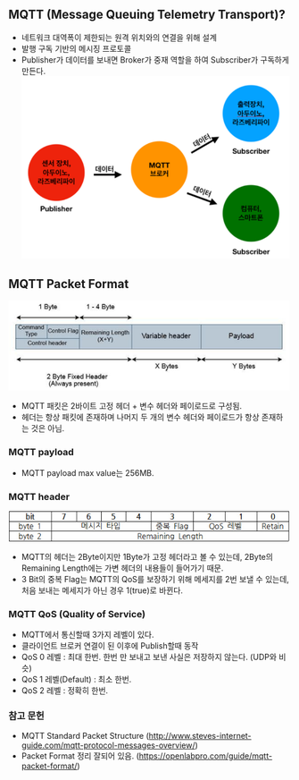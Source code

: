 ## MQTT (Message Queuing Telemetry Transport)?

-   네트워크 대역폭이 제한되는 원격 위치와의 연결을 위해 설계
-   발행 구독 기반의 메시징 프로토콜
-   Publisher가 데이터를 보내면 Broker가 중재 역할을 하여 Subscriber가 구독하게 만든다.
    ![](../img/mqtt_comm.PNG)

## MQTT Packet Format

![](../img/mqtt_packet_format.PNG)

-   MQTT 패킷은 2바이트 고정 헤더 + 변수 헤더와 페이로드로 구성됨.
-   헤더는 항상 패킷에 존재하며 나머지 두 개의 변수 헤더와 페이로드가 항상 존재하는 것은 아님.

### MQTT payload

-   MQTT payload max value는 256MB.

### MQTT header

![](../img/mqtt-header.PNG)

-   MQTT의 헤더는 2Byte이지만 1Byte가 고정 헤더라고 볼 수 있는데, 2Byte의 Remaining Length에는 가변 헤더의 내용들이 들어가기 때문.
-   3 Bit의 중복 Flag는 MQTT의 QoS를 보장하기 위해 메세지를 2번 보낼 수 있는데, 처음 보내는 메세지가 아닌 경우 1(true)로 바뀐다.

### MQTT QoS (Quality of Service)

-   MQTT에서 통신할때 3가지 레벨이 있다.
-   클라이언트 브로커 연결이 된 이후에 Publish할때 동작
-   QoS 0 레벨 : 최대 한번. 한번 만 보내고 보낸 사실은 저장하지 않는다. (UDP와 비슷)
-   QoS 1 레벨(Default) : 최소 한번.
-   QoS 2 레벨 : 정확히 한번.

### 참고 문헌

-   MQTT Standard Packet Structure (http://www.steves-internet-guide.com/mqtt-protocol-messages-overview/)
-   Packet Format 정리 잘되어 있음. (https://openlabpro.com/guide/mqtt-packet-format/)
